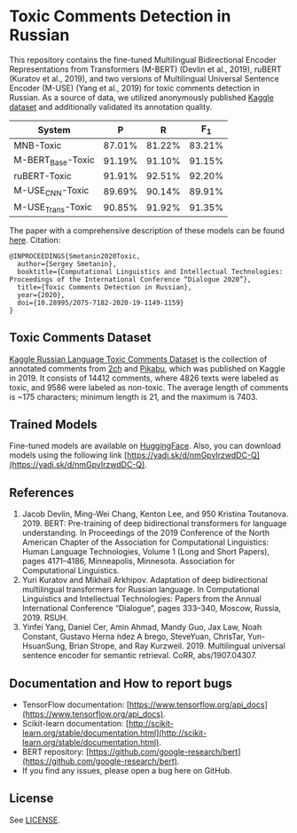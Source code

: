 # Toxic Comments Detection in Russian

This repository contains the fine-tuned Multilingual Bidirectional Encoder Representations from Transformers (M-BERT) (Devlin et al., 2019), ruBERT (Kuratov et al., 2019), and two versions of Multilingual Universal Sentence Encoder (M-USE) (Yang et al., 2019) for toxic comments detection in Russian. As a source of data, we utilized anonymously published [Kaggle dataset](https://www.kaggle.com/blackmoon/russian-language-toxic-comments) and additionally validated its annotation quality. 



| System  | P | R | F<sub>1</sub> | 
| ------------- | ------------- | ------------- | ------------- | 
| MNB-Toxic | 87.01% | 81.22% | 83.21% |
| M-BERT<sub>Base</sub>-Toxic | 91.19% | 91.10% | 91.15% |
| ruBERT-Toxic | 91.91% | 92.51% | 92.20% |
| M-USE<sub>CNN</sub>-Toxic | 89.69% | 90.14% | 89.91% |
| M-USE<sub>Trans</sub>-Toxic | 90.85% | 91.92% | 91.35% |

The paper with a comprehensive description of these models can be found [here](http://www.dialog-21.ru/media/5181/smetaninsi-029.pdf).
Citation:
```
@INPROCEEDINGS{Smetanin2020Toxic,
  author={Sergey Smetanin},
  booktitle={Computational Linguistics and Intellectual Technologies: Proceedings of the International Conference “Dialogue 2020”},
  title={Toxic Comments Detection in Russian},
  year={2020},
  doi={10.28995/2075-7182-2020-19-1149-1159}
}
```

## Toxic Comments Dataset

[Kaggle Russian Language Toxic Comments Dataset](https://www.kaggle.com/blackmoon/russian-language-toxic-comments) is the collection of annotated comments from [2ch](https://2ch.hk/) and [Pikabu](https://pikabu.ru/), which was published on Kaggle in 2019. It consists of 14412 comments, where 4826 texts were labeled as toxic, and 9586 were labeled as non-toxic. The average length of comments is ~175 characters; minimum length is 21, and the maximum is 7403. 

## Trained Models
Fine-tuned models are available on [HuggingFace](https://huggingface.co/sismetanin/rubert-toxic-pikabu-2ch). Also, you can download models using the following link [https://yadi.sk/d/nmGpvIrzwdDC-Q](https://yadi.sk/d/nmGpvIrzwdDC-Q). 

## References
1. Jacob Devlin, Ming-Wei Chang, Kenton Lee, and 950 Kristina Toutanova. 2019. BERT: Pre-training of deep bidirectional transformers for language understanding. In Proceedings of the 2019 Conference of the North American Chapter of the Association for Computational Linguistics: Human Language Technologies, Volume 1 (Long and Short Papers), pages 4171–4186, Minneapolis, Minnesota. Association for Computational Linguistics.
2. Yuri Kuratov and Mikhail Arkhipov. Adaptation of deep bidirectional multilingual transformers for Russian language. In Computational Linguistics and Intellectual Technologies: Papers from the Annual International Conference “Dialogue”, pages 333–340, Moscow, Russia, 2019. RSUH.
3. Yinfei Yang, Daniel Cer, Amin Ahmad, Mandy Guo, Jax Law, Noah Constant, Gustavo Herna ́ndez A ́brego, SteveYuan, ChrisTar, Yun-HsuanSung, Brian Strope, and Ray Kurzweil. 2019. Multilingual universal sentence encoder for semantic retrieval. CoRR, abs/1907.04307.


## Documentation and How to report bugs
* TensorFlow documentation: [https://www.tensorflow.org/api_docs](https://www.tensorflow.org/api_docs).
* Scikit-learn documentation: [http://scikit-learn.org/stable/documentation.html](http://scikit-learn.org/stable/documentation.html). 
* BERT repository: [https://github.com/google-research/bert](https://github.com/google-research/bert). 
* If you find any issues, please open a bug here on GitHub.

## License
See [LICENSE](LICENSE.txt).
